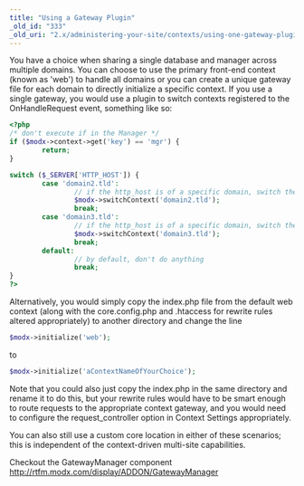 ```yaml
---
title: "Using a Gateway Plugin"
_old_id: "333"
_old_uri: "2.x/administering-your-site/contexts/using-one-gateway-plugin-to-manage-multiple-domains"
---
```


You have a choice when sharing a single database and manager across multiple domains. You can choose to use the primary front-end context (known as 'web') to handle all domains or you can create a unique gateway file for each domain to directly initialize a specific context. If you use a single gateway, you would use a plugin to switch contexts registered to the OnHandleRequest event, something like so:

``` php 
<?php
/* don't execute if in the Manager */
if ($modx->context->get('key') == 'mgr') {
        return;
}

switch ($_SERVER['HTTP_HOST']) {
        case 'domain2.tld':
                // if the http_host is of a specific domain, switch the context
                $modx->switchContext('domain2.tld');
                break;
        case 'domain3.tld':
                // if the http_host is of a specific domain, switch the context
                $modx->switchContext('domain3.tld');
                break;
        default:
                // by default, don't do anything
                break;
}
?>
```

Alternatively, you would simply copy the index.php file from the default web context (along with the core.config.php and .htaccess for rewrite rules altered appropriately) to another directory and change the line

``` php 
$modx->initialize('web');
```

to

``` php 
$modx->initialize('aContextNameOfYourChoice');
```

Note that you could also just copy the index.php in the same directory and rename it to do this, but your rewrite rules would have to be smart enough to route requests to the appropriate context gateway, and you would need to configure the request\_controller option in Context Settings appropriately.

You can also still use a custom core location in either of these scenarios; this is independent of the context-driven multi-site capabilities.

Checkout the GatewayManager component 
<http://rtfm.modx.com/display/ADDON/GatewayManager>
